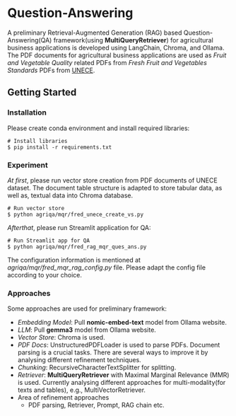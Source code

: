# Question-Answering

A preliminary Retrieval-Augmented Generation (RAG) based Question-Answering(QA) framework(using **MultiQueryRetriever**) for agricultural business applications is developed using LangChain, Chroma, and Ollama. The PDF documents for agricultural business applications are used as *Fruit and Vegetable Quality* related PDFs from *Fresh Fruit and Vegetables Standards* PDFs from [UNECE](https://unece.org/trade/wp7/FFV-Standards).

## Getting Started
### Installation
Please create conda environment and install required libraries:
```shell
# Install libraries
$ pip install -r requirements.txt
```

### Experiment
*At first*, please run vector store creation from PDF documents of UNECE dataset. The document table structure is adapted to store tabular data, as well as, textual data into Chroma database.

```shell
# Run vector store
$ python agriqa/mqr/fred_unece_create_vs.py
```
*Afterthat*, please run Streamlit application for QA:

```shell
# Run Streamlit app for QA
$ python agriqa/mqr/fred_rag_mqr_ques_ans.py
```

The configuration information is mentioned at *agriqa/mqr/fred_mqr_rag_config.py* file. Please adapt the config file according to your choice.


### Approaches
Some approaches are used for preliminary framework:
* *Embedding Model*: Pull **nomic-embed-text** model from Ollama website.
* *LLM*: Pull **gemma3** model from Ollama website.
* *Vector Store*: Chroma is used.
* *PDF Docs*: UnstructuredPDFLoader is used to parse PDFs. Document parsing is a crucial tasks. There are several ways to improve it by analysing different refinement techniques.
* *Chunking*: RecursiveCharacterTextSplitter for splitting.
* *Retriever*: **MultiQueryRetriever** with Maximal Marginal Relevance (MMR) is used. Currently analysing different approaches for multi-modality(for texts and tables), e.g., MultiVectorRetriever.
* Area of refinement approaches
    * PDF parsing, Retriever, Prompt, RAG chain etc. 